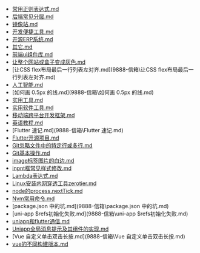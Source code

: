 - [常用正则表达式.md](9888-信箱\常用正则表达式.md)- [后端常见分层.md](9888-信箱\后端常见分层.md)- [镜像站.md](9888-信箱\镜像站.md)- [开发便捷工具.md](9888-信箱\开发便捷工具.md)- [开源ERP系统.md](9888-信箱\开源ERP系统.md)- [其它.md](9888-信箱\其它.md)- [前端ui组件库.md](9888-信箱\前端ui组件库.md)- [让整个网站或盒子变成灰色.md](9888-信箱\让整个网站或盒子变成灰色.md)- [让CSS flex布局最后一行列表左对齐.md](9888-信箱\让CSS flex布局最后一行列表左对齐.md)- [人工智能.md](9888-信箱\人工智能.md)- [如何画 0.5px 的线.md](9888-信箱\如何画 0.5px 的线.md)- [实用工具.md](9888-信箱\实用工具.md)- [实用软件工具.md](9888-信箱\实用软件工具.md)- [移动端跨平台开发框架.md](9888-信箱\移动端跨平台开发框架.md)- [英语教程.md](9888-信箱\英语教程.md)- [Flutter 速记.md](9888-信箱\Flutter 速记.md)- [Flutter开源项目.md](9888-信箱\Flutter开源项目.md)- [Git忽略文件中的特定行或多行.md](9888-信箱\Git忽略文件中的特定行或多行.md)- [Git基本操作.md](9888-信箱\Git基本操作.md)- [image标签图片的白边.md](9888-信箱\image标签图片的白边.md)- [inpnt框常见样式修改.md](9888-信箱\inpnt框常见样式修改.md)- [Lambda表达式.md](9888-信箱\Lambda表达式.md)- [Linux安装内网穿透工具zerotier.md](9888-信箱\Linux安装内网穿透工具zerotier.md)- [node的process.nextTick.md](9888-信箱\node的process.nextTick.md)- [Nvm常用命令.md](9888-信箱\Nvm常用命令.md)- [package.json 中的坑.md](9888-信箱\package.json 中的坑.md)- [uni-app $refs初始化失败.md](9888-信箱\uni-app $refs初始化失败.md)- [uniapp和flutter通信.md](9888-信箱\uniapp和flutter通信.md)- [Uniapp全局消息提示及其组件的实现.md](9888-信箱\Uniapp全局消息提示及其组件的实现.md)- [Vue 自定义单击双击长按.md](9888-信箱\Vue 自定义单击双击长按.md)- [vue的不同构建版本.md](9888-信箱\vue的不同构建版本.md)